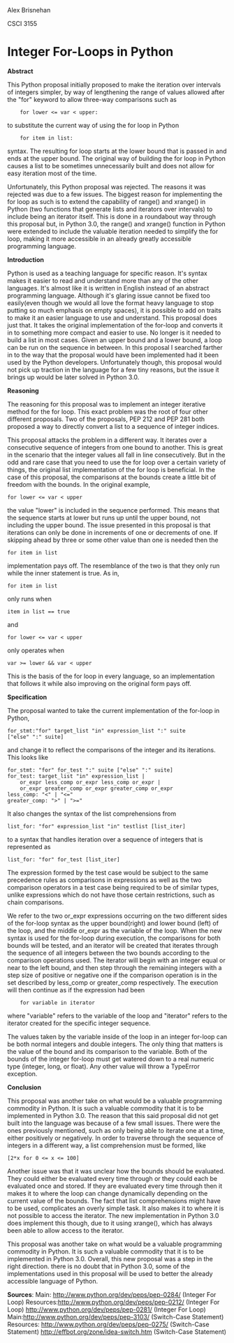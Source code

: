 Alex Brisnehan

CSCI 3155

Integer For-Loops in Python
============================

**Abstract**

This Python proposal initially proposed to make the  iteration over intervals of
integers simpler, by way of lengthening the range of values allowed after the "for" keyword to allow three-way comparisons such as

        for lower <= var < upper:

 to substitute the current way of using the for loop in Python

        for item in list:

syntax.  The resulting for loop starts at the lower bound that is passed in and ends at the upper bound. The original way of building the for loop in Python causes a list to be sometimes unnecessarily built and does not allow for easy iteration most of the time.

Unfortunately, this Python proposal was rejected. The reasons it was rejected was due to a few issues. The biggest reason for implementing the for loop as such is to extend the capability of range() and xrange() in Python (two functions that generate lists and iterators over intervals) to include being an iterator itself. This is done in a roundabout way through this proposal but, in Python 3.0, the range() and xrange() function in Python were extended to include the valuable iteration needed to simplify the for loop, making it more accessible in an already greatly accessible programming language.

**Introduction**

Python is used as a teaching language for specific reason. It's syntax makes it easier to read and understand more than any of the other languages. It's almost like it is written in English instead of an abstract programming language. Although it's glaring issue cannot be fixed too easily(even though we would all love the format heavy language to stop putting so much emphasis on empty spaces), it is possible to add on traits to make it an easier language to use and understand. This proposal does just that. It takes the original implementation of the for-loop and converts it in to something more compact and easier to use. No longer is it needed to build a list in most cases. Given an upper bound and a lower bound, a loop can be run on the sequence in between. In this proposal I searched farther in to the way that the proposal would have been implemented had it been used by the Python developers. Unfortunately though, this proposal would not pick up traction in the language for a few tiny reasons, but the issue it brings up would be later solved in Python 3.0.

**Reasoning**

The reasoning for this proposal was to implement an integer iterative method for the for loop. This exact problem was the root of four other different proposals. Two of the proposals, PEP 212 and PEP 281 both proposed a way to directly convert a list to a sequence of integer indices.

This proposal attacks the problem in a different way. It iterates over a consecutive sequence of integers from one bound to another. This is great in the scenario that the integer values all fall in line consecutively. But in the odd and rare case that you need to use the for loop over a certain variety of things, the original list implementation of the for loop is beneficial. In the case of this proposal, the comparisons at the bounds create a little bit of freedom with the bounds. In the original example,

    for lower <= var < upper

the value "lower" is included in the sequence performed. This means that the sequence starts at lower but runs up until the upper bound, not including the upper bound. The issue presented in this proposal is that iterations can only be done in increments of one or decrements of one. If skipping ahead by three or some other value than one is needed then the 
  
    for item in list

implementation pays off. The resemblance of the two is that they only run while the inner statement is true. As in, 

    for item in list

only runs when 
    
    item in list == true

and 

    for lower <= var < upper

only operates when

    var >= lower && var < upper

This is the basis of the for loop in every language, so an implementation that follows it while also improving on the original form pays off.

**Specification**

The proposal wanted to take the current implementation of the for-loop in Python, 
    
    for_stmt:"for" target_list "in" expression_list ":" suite
    ["else" ":" suite] 

and change it to reflect the comparisons of the integer and its iterations. This looks like 

    for_stmt: "for" for_test ":" suite ["else" ":" suite]
    for_test: target_list "in" expression_list |
        or_expr less_comp or_expr less_comp or_expr |
        or_expr greater_comp or_expr greater_comp or_expr
    less_comp: "<" | "<="
    greater_comp: ">" | ">="

It also changes the syntax of the list comprehensions from

    list_for: "for" expression_list "in" testlist [list_iter]

to a syntax that handles iteration over a sequence of integers that is represented as

    list_for: "for" for_test [list_iter]

The expression formed by the test case would be subject to the same precedence rules as comparisons in expressions as well as the two comparison operators in a test case being required to be of similar types, unlike expressions which do not have those certain restrictions, such as chain comparisons.

We refer to the two or\_expr expressions occurring on the two different sides of the for-loop syntax as the upper bound(right) and lower bound (left) of the loop, and the middle or\_expr as the variable of the loop.  When the new syntax is used for the for-loop during execution, the comparisons for both bounds will be tested, and an iterator will be created that iterates through the sequence of all integers between the two bounds according to the comparison operations used.  The iterator will begin with an integer equal or near to the left bound, and then step through the remaining integers with a step size of positive or negative one if the comparison operation is in the set described by less\_comp 
or greater\_comp respectively. The execution will then continue as if the expression had been

        for variable in iterator

where "variable" refers to the variable of the loop and "iterator" refers to the iterator created for the specific integer sequence.

The values taken by the variable inside of the loop in an integer for-loop can be both normal integers and double integers. The only thing that matters is the value of the bound and its comparison to the variable.  Both of the bounds of the integer for-loop must get watered down to a real numeric type (integer, long, or float).  Any other value will throw a TypeError exception.

**Conclusion**

This proposal was another take on what would be a valuable programming commodity in Python. It is such a valuable commodity that it is to be implemented in Python 3.0. The reason that this said proposal did not get built into the language was because of a few small issues. There were the ones previously mentioned, such as only being able to iterate one at a time, either positively or negatively. In order to traverse through the sequence of integers in a different way, a list comprehension must be formed, like 

    [2*x for 0 <= x <= 100]

Another issue was that it was unclear how the bounds should be evaluated. They could either be evaluated every time through or they could each be evaluated once and stored. If they are evaluated every time through then it makes it to where the loop can change dynamically depending on the current value of the  bounds. The fact that list comprehensions might have to be used, complicates an overly simple task. It also makes it to where it is not possible to access the iterator. The new implementation in Python 3.0 does implement this though, due to it using xrange(), which has always been able to allow access to the iterator. 

This proposal was another take on what would be a valuable programming commodity in Python. It is such a valuable commodity that it is to be implemented in Python 3.0. Overall, this new proposal was a step in the right direction. there is no doubt that in Python 3.0, some of the implementations used in this proposal will be used to better the already accessible language of Python.

**Sources**:
Main: http://www.python.org/dev/peps/pep-0284/ (Integer For Loop)
Resources:http://www.python.org/dev/peps/pep-0212/ (Integer For Loop)
http://www.python.org/dev/peps/pep-0281/ (Integer For Loop)
Main:http://www.python.org/dev/peps/pep-3103/ (Switch-Case Statement)
Resources: http://www.python.org/dev/peps/pep-0275/ (Switch-Case Statement)
http://effbot.org/zone/idea-switch.htm (Switch-Case Statement)
